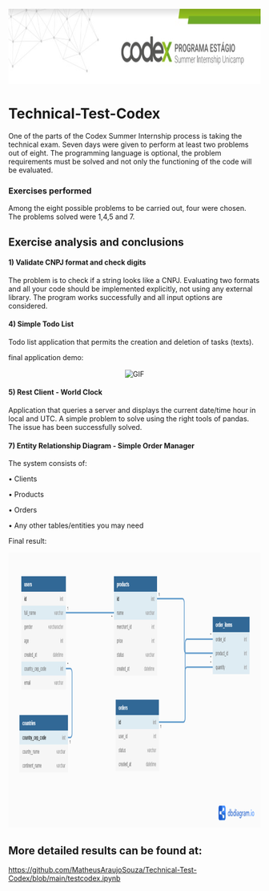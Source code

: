 

<p align="center">
<img src="https://github.com/MatheusAraujoSouza/Technical-Test-Codex/blob/main/gifs%20e%20imagens/capa.jpeg" width="1000" height="150"/> 

# Technical-Test-Codex

One of the parts of the Codex Summer Internship process is taking the technical exam.
Seven days were given to perform at least two problems out of eight. The programming language is optional, the problem requirements must be solved and not only the functioning of the code will be evaluated.
  
  
### Exercises performed 
  
Among the eight possible problems to be carried out, four were chosen. The problems solved were 1,4,5 and 7.
  
## Exercise analysis and conclusions 
  
#### 1) Validate CNPJ format and check digits
The problem is to check if a string looks like a CNPJ. Evaluating two formats and all your code should be implemented explicitly, not using any external library. 
The program works successfully and all input options are considered. 
  
#### 4) Simple Todo List
Todo list application that permits the creation and deletion of tasks (texts).
  
final application demo:

<p align="center">
<img align="center" alt="GIF" src="https://github.com/MatheusAraujoSouza/Technical-Test-Codex/blob/main/gifs%20e%20imagens/ezgif.com-gif-maker.gif" width="450" height="550"/>

#### 5) Rest Client - World Clock
Application that queries a server and displays the current date/time hour in local and UTC.
A simple problem to solve using the right tools of pandas. The issue has been successfully solved.

#### 7) Entity Relationship Diagram - Simple Order Manager
  
The system consists of:
  
• Clients
  
• Products
  
• Orders
  
• Any other tables/entities you may need

Final result:
<p align="center">
<img src="https://github.com/MatheusAraujoSouza/Technical-Test-Codex/blob/main/gifs%20e%20imagens/questao7.png" width="1000" height="550"/> 
  
## More detailed results can be found at:
  
https://github.com/MatheusAraujoSouza/Technical-Test-Codex/blob/main/testcodex.ipynb
  


  


  

  

  



